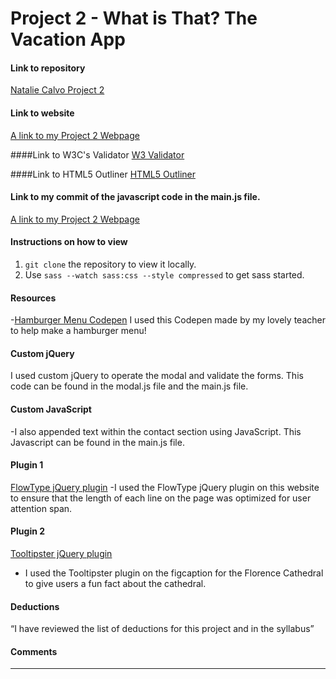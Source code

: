 # Project 2 - What is That? The Vacation App

#### Link to repository
[Natalie Calvo Project 2](https://github.com/nataliecalvo/project-2_calvo-natalie)

#### Link to website
[A link to my Project 2 Webpage](http://nataliecalvo.com/project-2_calvo-natalie)

####Link to W3C's Validator
[W3 Validator](https://validator.w3.org/nu/?doc=http%3A%2F%2Fnataliecalvo.com%2Fproject-2_calvo-natalie%2F)

####Link to HTML5 Outliner
[HTML5 Outliner](https://gsnedders.html5.org/outliner/process.py?url=http%3A%2F%2Fnataliecalvo.com%2Fproject-2_calvo-natalie%2F)

#### Link to my commit of the javascript code in the main.js file.
[A link to my Project 2 Webpage](https://github.com/nataliecalvo/project-2_calvo-natalie/commit/48067433a737a02ac91745bda028d72f768bf247)

#### Instructions on how to view
1. `git clone` the repository to view it locally.
2. Use `sass --watch sass:css --style compressed` to get sass started.

#### Resources
-[Hamburger Menu Codepen](https://codepen.io/createlyn/pen/xJYmZx)
I used this Codepen made by my lovely teacher to help make a hamburger menu!

#### Custom jQuery
I used custom jQuery to operate the modal and validate the forms. This code can be found in the modal.js file and the main.js file.

#### Custom JavaScript
-I also appended text within the contact section using JavaScript. This Javascript can be found in the main.js file.

#### Plugin 1
[FlowType jQuery plugin](http://simplefocus.com/flowtype/)
-I used the FlowType jQuery plugin on this website to ensure that the length of each line on the page was optimized for user attention span.

#### Plugin 2
[Tooltipster jQuery plugin](http://iamceege.github.io/tooltipster/)
- I used the Tooltipster plugin on the figcaption for the Florence Cathedral to give users a fun fact about the cathedral.


#### Deductions
“I have reviewed the list of deductions for this
project and in the syllabus”

#### Comments

---
